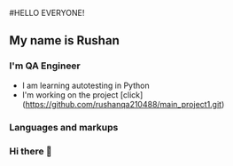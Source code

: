 


#HELLO EVERYONE!
## My name is Rushan
### I'm QA Engineer

- I am learning autotesting in Python
- I'm working on the project [click] (https://github.com/rushanqa210488/main_project1.git)

### Languages and markups

### Hi there 👋
